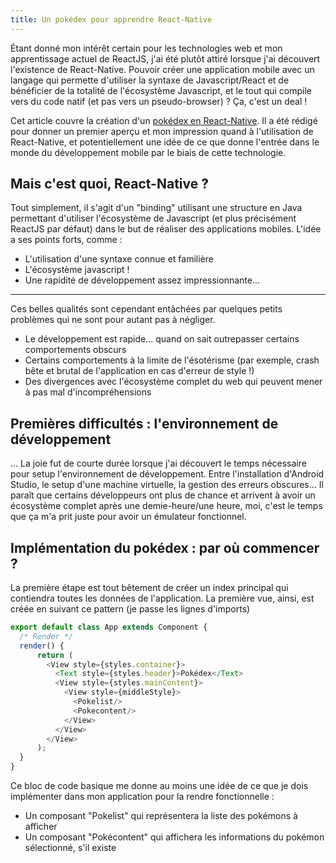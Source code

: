 ```yaml
---
title: Un pokédex pour apprendre React-Native
---
```


Étant donné mon intérêt certain pour les technologies web et mon apprentissage actuel de ReactJS, j'ai été plutôt attiré lorsque j'ai découvert l'existence de React-Native. Pouvoir créer une application mobile avec un langage qui permette d'utiliser la syntaxe de Javascript/React et de bénéficier de la totalité de l'écosystème Javascript, et le tout qui compile vers du code natif (et pas vers un pseudo-browser) ? Ça, c'est un deal !

Cet article couvre la création d'un [pokédex en React-Native](https://github.com/FalconPilot/react-pokedex). Il a été rédigé pour donner un premier aperçu et mon impression quand à l'utilisation de React-Native, et potentiellement une idée de ce que donne l'entrée dans le monde du développement mobile par le biais de cette technologie.

## Mais c'est quoi, React-Native ?

Tout simplement, il s'agit d'un "binding" utilisant une structure en Java permettant d'utiliser l'écosystème de Javascript (et plus précisément ReactJS par défaut) dans le but de réaliser des applications mobiles. L'idée a ses points forts, comme :

- L'utilisation d'une syntaxe connue et familière
- L'écosystème javascript !
- Une rapidité de développement assez impressionnante...

---

Ces belles qualités sont cependant entâchées par quelques petits problèmes qui ne sont pour autant pas à négliger.

- Le développement est rapide... quand on sait outrepasser certains comportements obscurs
- Certains comportements à la limite de l'ésotérisme (par exemple, crash bête et brutal de l'application en cas d'erreur de style !)
- Des divergences avec l'écosystème complet du web qui peuvent mener à pas mal d'incompréhensions

## Premières difficultés : l'environnement de développement

... La joie fut de courte durée lorsque j'ai découvert le temps nécessaire pour setup l'environnement de développement. Entre l'installation d'Android Studio, le setup d'une machine virtuelle, la gestion des erreurs obscures... Il paraît que certains développeurs ont plus de chance et arrivent à avoir un écosystème complet après une demie-heure/une heure, moi, c'est le temps que ça m'a prit juste pour avoir un émulateur fonctionnel.

## Implémentation du pokédex : par où commencer ?

La première étape est tout bêtement de créer un index principal qui contiendra toutes les données de l'application. La première vue, ainsi, est créée en suivant ce pattern (je passe les lignes d'imports)

```javascript
export default class App extends Component {
  /* Render */
  render() {
      return (
        <View style={styles.container}>
          <Text style={styles.header}>Pokédex</Text>
          <View style={styles.mainContent}>
            <View style={middleStyle}>
              <Pokelist/>
              <Pokecontent/>
            </View>
          </View>
        </View>
      );
  }
}
```

Ce bloc de code basique me donne au moins une idée de ce que je dois implémenter dans mon application pour la rendre fonctionnelle :

- Un composant "Pokelist" qui représentera la liste des pokémons à afficher
- Un composant "Pokécontent" qui affichera les informations du pokémon sélectionné, s'il existe
